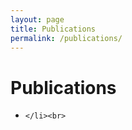 ```yaml
---
layout: page
title: Publications
permalink: /publications/
---
```


<h1 class="post-title">Publications</h1>

<ul>
	<li>
		
	</li><br>
</ul>
